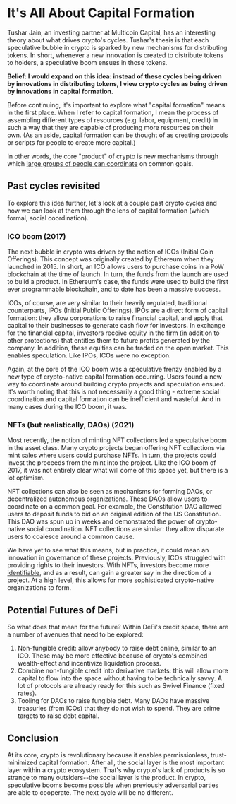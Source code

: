 # It's All About Capital Formation

Tushar Jain, an investing partner at Multicoin Capital, has an interesting theory about what drives crypto's cycles. Tushar's thesis is that each speculative bubble in crypto is sparked by new mechanisms for distributing tokens. In short, whenever a new innovation is created to distribute tokens to holders, a speculative boom ensues in those tokens.

**Belief: I would expand on this idea: instead of these cycles being driven by innovations in distributing tokens, I view crypto cycles as being driven by innovations in capital formation.**

Before continuing, it's important to explore what "capital formation" means in the first place. When I refer to capital formation, I mean the process of assembling different types of resources (e.g. labor, equipment, credit) in such a way that they are capable of producing more resources on their own. (As an aside, capital formation can be thought of as creating protocols or scripts for people to create more capital.)

In other words, the core "product" of crypto is new mechanisms through which [large groups of people can coordinate](https://unenumerated.blogspot.com/2017/02/money-blockchains-and-social-scalability.html) on common goals. 

## Past cycles revisited

To explore this idea further, let's look at a couple past crypto cycles and how we can look at them through the lens of capital formation (which formal, social coordination).

### ICO boom (2017)

The next bubble in crypto was driven by the notion of ICOs (Initial Coin Offerings). This concept was originally created by Ethereum when they launched in 2015. In short, an ICO allows users to purchase coins in a PoW blockchain at the time of launch. In turn, the funds from the launch are used to build a product. In Ethereum's case, the funds were used to build the first ever programmable blockchain, and to date has been a massive success.

ICOs, of course, are very similar to their heavily regulated, traditional counterparts, IPOs (Initial Public Offerings). IPOs are a direct form of capital formation: they allow corporations to raise financial capital, and apply that capital to their businesses to generate cash flow for investors. In exchange for the financial capital, investors receive equity in the firm (in addition to other protections) that entitles them to future profits generated by the company. In addition, these equities can be traded on the open market. This enables speculation. Like IPOs, ICOs were no exception.

Again, at the core of the ICO boom was a speculative frenzy enabled by a new type of crypto-native capital formation occurring. Users found a new way to coordinate around building crypto projects and speculation ensued. It's worth noting that this is not necessarily a good thing - extreme social coordination and capital formation can be inefficient and wasteful. And in many cases during the ICO boom, it was.

### NFTs (but realistically, DAOs) (2021)

Most recently, the notion of minting NFT collections led a speculative boom in the asset class. Many crypto projects began offering NFT collections via mint sales where users could purchase NFTs. In turn, the projects could invest the proceeds from the mint into the project. Like the ICO boom of 2017, it was not entirely clear what will come of this space yet, but there is a lot optimism.

NFT collections can also be seen as mechanisms for forming DAOs, or decentralized autonomous organizations. These DAOs allow users to coordinate on a common goal. For example, the Constitution DAO allowed users to deposit funds to bid on an original edition of the US Constitution. This DAO was spun up in weeks and demonstrated the power of crypto-native social coordination. NFT collections are similar: they allow disparate users to coalesce around a common cause.

We have yet to see what this means, but in practice, it could mean an innovation in governance of these projects. Previously, ICOs struggled with providing rights to their investors. With NFTs, investors become more [identifiable](https://newsletter.tally.xyz/p/non-fungible-governance), and as a result, can gain a greater say in the direction of a project. At a high level, this allows for more sophisticated crypto-native organizations to form.

## Potential Futures of DeFi

So what does that mean for the future? Within DeFi's credit space, there are a number of avenues that need to be explored:

1. Non-fungible credit: allow anybody to raise debt online, similar to an ICO. These may be more effective because of crypto's combined wealth-effect and incentivize liquidation process.
2. Combine non-fungible credit into derivative markets: this will allow more capital to flow into the space without having to be technically savvy. A lot of protocols are already ready for this such as Swivel Finance (fixed rates).
3. Tooling for DAOs to raise fungible debt. Many DAOs have massive treasuries (from ICOs) that they do not wish to spend. They are prime targets to raise debt capital.

## Conclusion

At its core, crypto is revolutionary because it enables permissionless, trust-minimized capital formation. After all, the social layer is the most important layer within a crypto ecosystem. That's why crypto's lack of products is so strange to many outsiders--the social layer is the product. In crypto, speculative booms become possible when previously adversarial parties are able to cooperate. The next cycle will be no different.